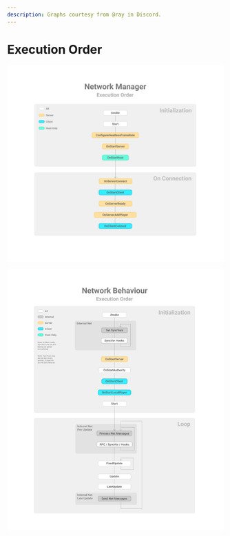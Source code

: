 ```yaml
---
description: Graphs courtesy from @ray in Discord.
---
```


# Execution Order

![](<../../.gitbook/assets/image (8).png>)

![](<../../.gitbook/assets/image (59).png>)

